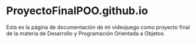 # ProyectoFinalPOO.github.io
Esta es la página de documentación de mi videojuego como proyecto final de la materia de Desarrollo y Programación Orientada a Objetos. 
